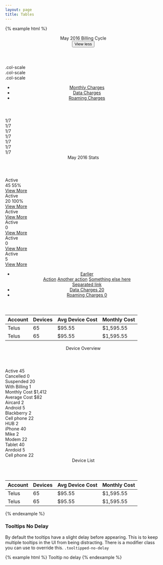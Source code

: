 ```yaml
---
layout: page
title: Tables
---
```



{% example html %}
<section class="data">
  <header class="data-header">
    <div class="data-title">May 2016 Billing Cycle</div>
    <div class="data-actions">
      <button class="btn btn-default btn-action" type="button">
        View less
        <span class="btn-icon" aria-hidden="true">
          <i class="fa fa-fw fa-arrow-up"></i>
        </span>
      </button>
    </div>
  </header>
  <div class="container container-scale">
    <div class="row">
      <div class="col-scale">.col-scale</div>
      <div class="col-scale">.col-scale</div>
      <div class="col-scale">.col-scale</div>
    </div>
  </div>
</section>

<section class="data">
  <header class="data-header">
    <div class="data-tabs">
      <ul class="nav nav-pills">
        <li class="nav-item active">
          <a class="nav-link" href="#">Monthly Charges</a>
        </li>
        <li class="nav-item">
          <a class="nav-link" href="#">Data Charges</a>
        </li>
        <li class="nav-item">
          <a class="nav-link" href="#">Roaming Charges</a>
        </li>
      </ul>
    </div>
    <div class="data-actions"></div>
  </header>
  <div class="container container-scale">
    <div class="row">
      <div class="col-scale">1/7</div>
      <div class="col-scale">1/7</div>
      <div class="col-scale">1/7</div>
      <div class="col-scale">1/7</div>
      <div class="col-scale">1/7</div>
      <div class="col-scale">1/7</div>
      <div class="col-scale">1/7</div>
    </div>
  </div>
</section>

<section class="data">
  <header class="data-header">
    <div class="data-title">May 2016 Stats</div>
    <div class="data-actions"></div>
  </header>
  <div class="container container-scale">
    <div class="row">
      <div class="col-scale text-center">
        <span class="text-title">Active</span>
        <div class="stat stat-single">
          <span class="stat-main text-success">45</span>
          <span class="stat-secondary">55%</span>
        </div>
        <a class="btn btn-default btn-action" href="#">
          View More
          <span class="btn-icon" aria-hidden="true">
            <i class="fa fa-fw fa-plus"></i>
          </span>
        </a>
      </div>
      <div class="col-scale text-center">
        <span class="text-title">Active</span>
        <div class="stat stat-single">
          <span class="stat-main text-warning">20</span>
          <span class="stat-secondary">100%</span>
        </div>
        <a class="btn btn-default btn-action" href="#">
          View More
          <span class="btn-icon" aria-hidden="true">
            <i class="fa fa-fw fa-plus"></i>
          </span>
        </a>
      </div>
      <div class="col-scale text-center">
        <span class="text-title">Active</span>
        <div class="stat stat-single">
          <div class="spin spin-sm spin-warning"></div>
        </div>
        <a class="btn btn-default btn-action" href="#">
          View More
          <span class="btn-icon" aria-hidden="true">
            <i class="fa fa-fw fa-plus"></i>
          </span>
        </a>
      </div>
      <div class="col-scale text-center">
        <span class="text-title">Active</span>
        <div class="stat stat-single">
          <span class="stat-main text-danger">0</span>
          <span class="stat-secondary"></span>
        </div>
        <a class="btn btn-default btn-action" href="#">
          View More
          <span class="btn-icon" aria-hidden="true">
            <i class="fa fa-fw fa-plus"></i>
          </span>
        </a>
      </div>
      <div class="col-scale text-center">
        <span class="text-title">Active</span>
        <div class="stat stat-single">
          <span class="stat-main text-info">0</span>
          <span class="stat-secondary"></span>
        </div>
        <a class="btn btn-default btn-action" href="#">
          View More
          <span class="btn-icon" aria-hidden="true">
            <i class="fa fa-fw fa-plus"></i>
          </span>
        </a>
      </div>
      <div class="col-scale text-center">
        <span class="text-title">Active</span>
        <div class="stat stat-single">
          <span class="stat-main text-danger">5</span>
          <span class="stat-secondary"></span>
        </div>
        <a class="btn btn-default btn-action" href="#">
          View More
          <span class="btn-icon" aria-hidden="true">
            <i class="fa fa-fw fa-plus"></i>
          </span>
        </a>
      </div>
    </div>
  </div>
</section>

<section class="data">
  <header class="data-header">
    <div class="data-tabs">
      <ul class="nav nav-pills">
        <li class="nav-item dropdown">
          <a class="nav-link dropdown-toggle" data-toggle="dropdown" href="#" role="button" aria-haspopup="true" aria-expanded="false">Earlier <span class="caret"></span></a>
          <div class="dropdown-menu">
            <a class="dropdown-item" href="#">Action</a>
            <a class="dropdown-item" href="#">Another action</a>
            <a class="dropdown-item" href="#">Something else here</a>
            <div class="dropdown-divider"></div>
            <a class="dropdown-item" href="#">Separated link</a>
          </div>
        </li>
        <li class="nav-item active">
          <a class="nav-link" href="#">Data Charges <span class="badge">20</span></a>
        </li>
        <li class="nav-item">
          <a class="nav-link" href="#">Roaming Charges <span class="badge">0</span></a>
        </li>
      </ul>
    </div>
    <div class="data-actions"></div>
  </header>
  <table class="table table-striped table-condensed">
    <thead>
      <tr>
        <th>Account</th>
        <th>Devices</th>
        <th>Avg Device Cost</th>
        <th>Monthly Cost</th>
      </tr>
    </thead>
    <tbody>
      <tr>
        <td>Telus</td>
        <td>65</td>
        <td>$95.55</td>
        <td>$1,595.55</td>
      </tr>
      <tr>
        <td>Telus</td>
        <td>65</td>
        <td>$95.55</td>
        <td>$1,595.55</td>
      </tr>
    </tbody>
  </table>
</section>

<section class="data">
  <header class="data-header">
    <div class="data-title">Device Overview</div>
    <div class="data-actions"></div>
  </header>
  <div class="container container-scale">
    <div class="row">
      <div class="col-scale">
        <div class="row">
          <div class="col-md-6">
            Active <span class="badge badge-success">45</span>
          </div>
          <div class="col-md-6">
            Cancelled <span class="badge badge-danger">0</span>
          </div>
          <div class="col-md-6">
            Suspended <span class="badge badge-warning">20</span>
          </div>
          <div class="col-md-6">
            With Billing <span class="badge badge-primary">1</span>
          </div>
        </div>
      </div>
      <div class="col-scale">
        <div class="row">
          <div class="col-md-12">
            <span class="text-title">Monthly Cost <span class="text-success">$1,412</span></span>
          </div>
          <div class="col-md-12">
            <span class="text-title">Average Cost <span class="text-success">$82</span></span>
          </div>
        </div>
      </div>
      <div class="col-scale">
        <div class="row">
          <div class="col-md-4">
            Aircard <span class="badge">2</span>
          </div>
          <div class="col-md-4">
            Android <span class="badge">5</span>
          </div>
          <div class="col-md-4">
            Blackberry <span class="badge">2</span>
          </div>
          <div class="col-md-4">
            Cell phone <span class="badge">22</span>
          </div>
          <div class="col-md-4">
            HUB <span class="badge">2</span>
          </div>
          <div class="col-md-4">
            iPhone <span class="badge">40</span>
          </div>
          <div class="col-md-4">
            Mike <span class="badge">2</span>
          </div>
          <div class="col-md-4">
            Modem <span class="badge">22</span>
          </div>
          <div class="col-md-4">
            Tablet <span class="badge">40</span>
          </div>
          <div class="col-md-4">
            Anrdoid <span class="badge">5</span>
          </div>
          <div class="col-md-4">
            Cell phone <span class="badge">22</span>
          </div>
        </div>
      </div>
    </div>
  </div>
  <header class="data-header">
    <div class="data-title">Device List</div>
    <div class="data-actions"></div>
  </header>
  <div class="table-responsive">
    <table class="table table-striped table-condensed">
      <thead>
        <tr>
          <th>Account</th>
          <th>Devices</th>
          <th>Avg Device Cost</th>
          <th>Monthly Cost</th>
        </tr>
      </thead>
      <tbody>
        <tr>
          <td>Telus</td>
          <td>65</td>
          <td>$95.55</td>
          <td>$1,595.55</td>
        </tr>
        <tr>
          <td>Telus</td>
          <td>65</td>
          <td>$95.55</td>
          <td>$1,595.55</td>
        </tr>
      </tbody>
    </table>
  </div>
</section>
{% endexample %}

### Tooltips No Delay

By default the tooltips have a slight delay before appearing. This is to keep multiple tooltips in the UI from being distracting. There is a modifier class you can use to override this. `.tooltipped-no-delay`

{% example html %}
<span class="tooltipped tooltipped-n tooltipped-no-delay border p-2" aria-label="This is the tooltip.">
  Tooltip no delay
</span>
{% endexample %}
